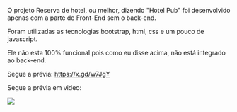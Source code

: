 O projeto Reserva de hotel, ou melhor, dizendo "Hotel Pub" foi desenvolvido apenas com a parte de Front-End
sem o back-end.

Foram utilizadas as tecnologias bootstrap, html, css e um pouco de javascript.

Ele não esta 100% funcional pois como eu disse acima, não está integrado ao back-end. 

Segue a prévia: https://x.gd/w7JgY

Segue a prévia em video:



<img src="/reservadehotel.gif">
